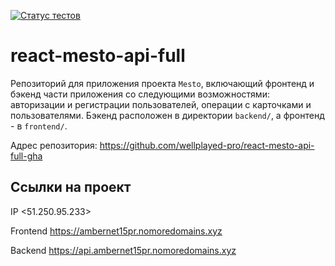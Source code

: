 [![Статус тестов](../../actions/workflows/tests.yml/badge.svg)](../../actions/workflows/tests.yml)

# react-mesto-api-full
Репозиторий для приложения проекта `Mesto`, включающий фронтенд и бэкенд части приложения со следующими возможностями: авторизации и регистрации пользователей, операции с карточками и пользователями. Бэкенд расположен в директории `backend/`, а фронтенд - в `frontend/`. 

Адрес репозитория: https://github.com/wellplayed-pro/react-mesto-api-full-gha

## Ссылки на проект

IP <51.250.95.233>

Frontend https://ambernet15pr.nomoredomains.xyz

Backend https://api.ambernet15pr.nomoredomains.xyz

